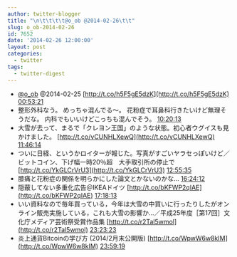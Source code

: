 ```yaml
---
author: twitter-blogger
title: "\n\t\t\t\t@o_ob @2014-02-26\t\t"
slug: o_ob-2014-02-26
id: 7652
date: '2014-02-26 12:00:00'
layout: post
categories:
  - twitter
tags:
  - twitter-digest
---
```


*   [@o_ob](https://twitter.com/o_ob) @2014-02-25 [http://t.co/h5F5gE5dzK](http://t.co/h5F5gE5dzK) [00:53:21](https://twitter.com/o_ob/statuses/438340953141551104)
*   整形外科なう。 めっちゃ混んでる〜。 花粉症で耳鼻科行きたいけど無理そうだな。 内科でもいいけどこっちも混んでそう。 [10:20:13](https://twitter.com/o_ob/statuses/438483607246479360)
*   大雪が去って、まるで「クレヨン王国」のような状態。初心者ウグイスも見かけました。 [http://t.co/vCUNHLXewQ](http://t.co/vCUNHLXewQ) [11:46:14](https://twitter.com/o_ob/statuses/438505255848783873)
*   ついに日経、というかロイターが報じた。写真がすごいヤラセっぽいけど／ビットコイン、下げ幅一時20％超　大手取引所の停止で [http://t.co/YkGLCrVrU3](http://t.co/YkGLCrVrU3) [12:55:35](https://twitter.com/o_ob/statuses/438522706288320513)
*   膝痛と花粉症の関係を明らかにした論文とかないのかな... [16:24:12](https://twitter.com/o_ob/statuses/438575209335902208)
*   隠蔽してない多重化広告＠IKEAドイツ [http://t.co/bKFWP2qIAE](http://t.co/bKFWP2qIAE) [17:18:13](https://twitter.com/o_ob/statuses/438588799996555264)
*   いい資料なので毎年買っている，今年は大雪の中買いに行ったりしたがオンライン販売実施している，これも大雪の影響か…／平成25年度［第17回］文化庁メディア芸術祭受賞作品集 [http://t.co/r2Tal5wmol](http://t.co/r2Tal5wmol) [23:23:23](https://twitter.com/o_ob/statuses/438680699134947328)
*   炎上通貨Bitcoinの学び方 (2014/2月末公開版) [http://t.co/WpwW6w8kIM](http://t.co/WpwW6w8kIM) [23:59:19](https://twitter.com/o_ob/statuses/438689741999845376)